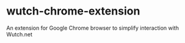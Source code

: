 # wutch-chrome-extension
An extension for Google Chrome browser to simplify interaction with Wutch.net

